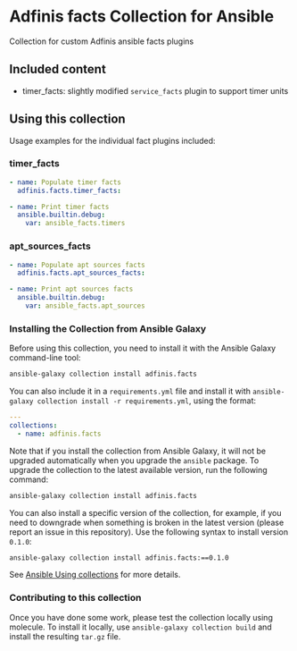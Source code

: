 # Adfinis facts Collection for Ansible

Collection for custom Adfinis ansible facts plugins

## Included content

* timer_facts: slightly modified `service_facts` plugin to support timer units

## Using this collection

Usage examples for the individual fact plugins included:

### timer_facts

```yaml
- name: Populate timer facts
  adfinis.facts.timer_facts:

- name: Print timer facts
  ansible.builtin.debug:
    var: ansible_facts.timers
```

### apt_sources_facts

```yaml
- name: Populate apt sources facts
  adfinis.facts.apt_sources_facts:

- name: Print apt sources facts
  ansible.builtin.debug:
    var: ansible_facts.apt_sources
```

### Installing the Collection from Ansible Galaxy

Before using this collection, you need to install it with the Ansible Galaxy command-line tool:
```bash
ansible-galaxy collection install adfinis.facts
```

You can also include it in a `requirements.yml` file and install it with `ansible-galaxy collection install -r requirements.yml`, using the format:
```yaml
---
collections:
  - name: adfinis.facts
```

Note that if you install the collection from Ansible Galaxy, it will not be upgraded automatically when you upgrade the `ansible` package. To upgrade the collection to the latest available version, run the following command:
```bash
ansible-galaxy collection install adfinis.facts
```

You can also install a specific version of the collection, for example, if you need to downgrade when something is broken in the latest version (please report an issue in this repository). Use the following syntax to install version `0.1.0`:

```bash
ansible-galaxy collection install adfinis.facts:==0.1.0
```

See [Ansible Using collections](https://docs.ansible.com/ansible/devel/user_guide/collections_using.html) for more details.

### Contributing to this collection

Once you have done some work, please test the collection locally using molecule.
To install it locally, use `ansible-galaxy collection build` and install the resulting `tar.gz` file.
